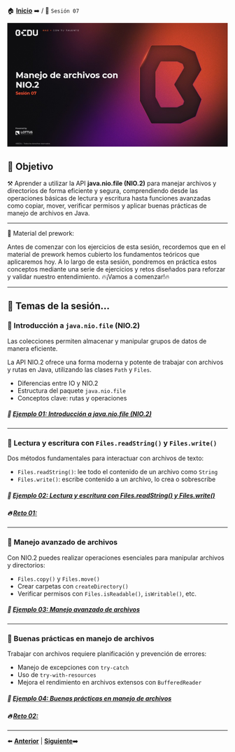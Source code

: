 🏠 [**Inicio**](../Readme.md) ➡️ / 📖 `Sesión 07`

<div align="center">
    <img src="Imagenes/S07.jpg" alt="Sesion_07">
</div>

## 🎯 Objetivo

⚒️ Aprender a utilizar la API **java.nio.file (NIO.2)** para manejar archivos y directorios de forma eficiente y segura, comprendiendo desde las operaciones básicas de lectura y escritura hasta funciones avanzadas como copiar, mover, verificar permisos y aplicar buenas prácticas de manejo de archivos en Java.

---

📘 Material del prework:

Antes de comenzar con los ejercicios de esta sesión, recordemos que en el material de prework hemos cubierto los fundamentos teóricos que aplicaremos hoy. A lo largo de esta sesión, pondremos en práctica estos conceptos mediante una serie de ejercicios y retos diseñados para reforzar y validar nuestro entendimiento. 
🔥¡Vamos a comenzar!🔥

---

## 📂 Temas de la sesión...


### 📖 Introducción a `java.nio.file` (NIO.2)

Las colecciones permiten almacenar y manipular grupos de datos de manera eficiente.

La API NIO.2 ofrece una forma moderna y potente de trabajar con archivos y rutas en Java, utilizando las clases `Path` y `Files`.

- Diferencias entre IO y NIO.2
- Estructura del paquete `java.nio.file`
- Conceptos clave: rutas y operaciones


##### 📜 **[Ejemplo 01: Introducción a java.nio.file (NIO.2)](Ejemplo-01/Readme.md)**
---

### 📖 Lectura y escritura con `Files.readString()` y `Files.write()`

Dos métodos fundamentales para interactuar con archivos de texto:

- `Files.readString()`: lee todo el contenido de un archivo como `String`
- `Files.write()`: escribe contenido a un archivo, lo crea o sobrescribe


##### 📜 **[Ejemplo 02: Lectura y escritura con Files.readString() y Files.write()](Ejemplo-02/Readme.md)**
##### 🔥 **[Reto 01: ](Reto-01/Readme.md)**

---

### 📖 Manejo avanzado de archivos

Con NIO.2 puedes realizar operaciones esenciales para manipular archivos y directorios:

- `Files.copy()` y `Files.move()`
- Crear carpetas con `createDirectory()`
- Verificar permisos con `Files.isReadable()`, `isWritable()`, etc.

##### 📜 **[Ejemplo 03: Manejo avanzado de archivos](Ejemplo-03/Readme.md)**

---

### 📖 Buenas prácticas en manejo de archivos

Trabajar con archivos requiere planificación y prevención de errores:

- Manejo de excepciones con `try-catch`
- Uso de `try-with-resources`
- Mejora el rendimiento en archivos extensos con `BufferedReader`

##### 📜 **[Ejemplo 04: Buenas prácticas en manejo de archivos](Ejemplo-04/Readme.md)**
##### 🔥 **[Reto 02: ](Reto-02/Readme.md)**

---


⬅️ [**Anterior**](../Sesion-06/Readme.md) | [**Siguiente**](../Sesion-08/Readme.md)➡️
